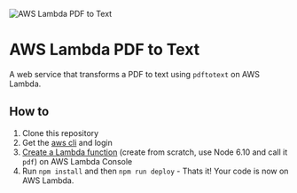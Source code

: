 ![AWS Lambda PDF to Text](logo.png "AWS Lambda PDF to Text")
# AWS Lambda PDF to Text
A web service that transforms a PDF to text using `pdftotext` on AWS Lambda.

## How to
1. Clone this repository
2. Get the [aws cli][] and login
3. [Create a Lambda function][] (create from scratch, use Node 6.10 and call it `pdf`) on AWS Lambda Console
4. Run `npm install` and then `npm run deploy` - Thats it! Your code is now on AWS Lambda.

[Create a Lambda function]: https://console.aws.amazon.com/lambda/home?region=us-east-1#/functions
[aws cli]: http://docs.aws.amazon.com/cli/latest/userguide/installing.html
